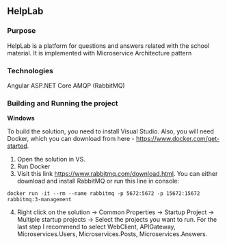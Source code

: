 ## HelpLab ##

### Purpose ###

HelpLab is a platform for questions and answers related with the school material. It is implemented with Microservice Architecture pattern

### Technologies ###

Angular
ASP.NET Core
AMQP (RabbitMQ)

### Building and Running the project ###

**Windows**

To build the solution, you need to install Visual Studio. Also, you will need Docker, which you can download from here - https://www.docker.com/get-started.

1. Open the solution in VS.
2. Run Docker
3. Visit this link https://www.rabbitmq.com/download.html. You can either download and install RabbitMQ or run this line in console:
``` shell
docker run -it --rm --name rabbitmq -p 5672:5672 -p 15672:15672 rabbitmq:3-management
```
4. Right click on the solution -> Common Properties -> Startup  Project -> Multiple startup projects -> Select the projects you want to run. For the last step I recommend to select WebClient, APIGateway, Microservices.Users, Microservices.Posts, Microservices.Answers.

